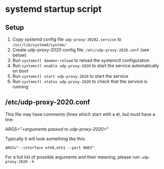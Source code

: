 # systemd startup script

## Setup

 1. Copy systemd config file `udp-proxy-20202.service` to `/usr/lib/systemd/system/`
 1. Create udp-proxy-2020 config file: `/etc/udp-proxy-2020.conf`  (see below)
 1. Run `systemctl daemon-reload` to reload the systemctl configuration
 1. Run `systemctl enable udp-proxy-2020` to start the service automatically on boot
 1. Run `systemctl start udp-proxy-2020` to start the service
 1. Run `systemctl status udp-proxy-2020` to check that the service is running

## /etc/udp-proxy-2020.conf 

This file may have comments (lines which start with a `#`), but must have a line:

ARGS="*\<arguments passed to udp-proxy-2020\>*"

Typically it will look something like this:

`ARGS="--interface eth0,eth1 --port 9003"`

For a full list of possible arguments and their meaning, please run: `udp-proxy-2020 -h`
